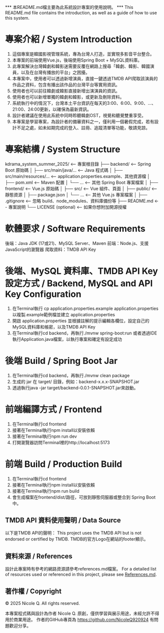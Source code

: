 *** 本README.md檔主要為此系統設計專案的使用說明。
*** This README.md file contains the introduction, as well as a guide of how to use this system.

# 專案介紹 / System Introduction
1. 這個專案是韓國影視管理系統，專為台灣人打造，並實現多影音平台整合。
2. 本專案的前端使用Vue.js，後端使用Spring Boot + MySQL資料庫。
3. 此專案解決台灣韓劇和韓影迷需要反覆在網路上搜尋「韓劇、韓影、韓國演員，以及在台灣有播放的平台」之困擾。
4. 本專案中，使用者可以透過新增演員，直接一鍵透過TMDB API爬取該演員的作品之資料，包含有播出該作品的台灣平台等實用資訊。
5. 使用者也可以前往韓劇或韓影直接新增出演演員的資訊。
6. 使用者也可以新增單獨的韓劇和韓影，或更新及刪除資料。
7. 系統執行中的情況下，台灣本土平台資訊在每天的3:00、6:00、9:00、...、21:00、24:00更新，以確保為最新資訊。
8. 設計者建議在使用此系統中同時聆聽韓劇OST，視覺和聽覺雙重享受。
9. 本專案是學習專案，為設計者的備審資料之一，僅利用一個暑假完成，若有設計不足之處，如未如期完成的登入、註冊、追蹤清單等功能，敬請見諒。

# 專案結構 / System Structure
kdrama_system_summer_2025/   <-- 專案根目錄
├── backend/                 <-- Spring Boot 原始碼
│   ├── src/main/java/...    <-- Java 程式碼
│   ├── src/main/resources/... <-- application.properties.example、其他資源檔
│   ├── pom.xml              <-- Maven 配置
│   └── ...                  <-- 其他 Spring Boot 專案檔案
│
├── frontend/                <-- Vue.js 原始碼
│   ├── src/                 <-- Vue 組件、頁面
│   ├── public/              <-- 靜態資源
│   ├── package.json
│   └── ...                  <-- 其他 Vue.js 專案檔案
│
├── .gitignore               <-- 忽略 build、node_modules、資料庫備份等
├── README.md                <-- 專案說明
└── LICENSE (optional)       <-- 如果你想附加開源授權

# 軟體要求 / Software Requirements
後端：Java JDK (17或21)、MySQL Server、Maven
前端：Node.js、支援JavaScript的瀏覽器
爬取資料：TMDB API Key

# 後端、MySQL 資料庫、TMDB API Key 設定方式 / Backend, MySQL and API Key Configuration
1. 在Terminal執行 cp application.properties.example application.properties 以複製.example範例檔並建立          application.properties
2. 開啟 application.properties 並根據註解的提示編輯各欄位，設定自己的MySQL資料庫和帳密，以及TMDB API Key
3. 在Terminal執行cd backend，再執行./mvnw spring-boot:run 或者透過IDE執行Application.java檔案，以執行專案和確定有設定成功

# 後端 Build / Spring Boot Jar
1. 在Terminal執行cd backend，再執行./mvnw clean package
2. 生成的 jar 在 target/ 目錄，例如：backend-x.x.x-SNAPSHOT.jar
3. 透過執行java -jar target/backend-0.0.1-SNAPSHOT.jar來啟動。

# 前端編譯方式 / Frontend
1. 在Terminal執行cd frontend
2. 接著在Terminal執行npm install以安裝依賴
3. 接著在Terminal執行npm run dev
4. 打開瀏覽器訪問Terminal裡的http://localhost:5173

# 前端 Build / Production Build
1. 在Terminal執行cd frontend
2. 接著在Terminal執行npm install以安裝依賴
3. 接著在Terminal執行npm run build
4. 會生成檔案在frontend/dist/路徑，可放到靜態伺服器或整合到 Spring Boot 中。

## TMDB API 資料使用聲明 / Data Source
以下是TMDB API的聲明：
This project uses the TMDB API but is not endorsed or certified by TMDB.
TMDB的官方Logo在網站的footer顯示。

## 資料來源 / References
設計此專案時有參考的網路資源請參考references.md檔案。
For a detailed list of resources used or referenced in this project, please see [References.md](./References.md).

## 著作權 / Copyright

© 2025 Nicole Q. All rights reserved.

本專案程式碼與設計為作者 Nicole Q. 原創，僅供學習與展示用途，未經允許不得用於商業用途。
作者的GitHub專頁為 https://github.com/NicoleQ920924
有問題歡迎分享。